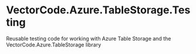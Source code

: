 # VectorCode.Azure.TableStorage.Testing
Reusable testing code for working with Azure Table Storage and the VectorCode.Azure.TableStorage library
